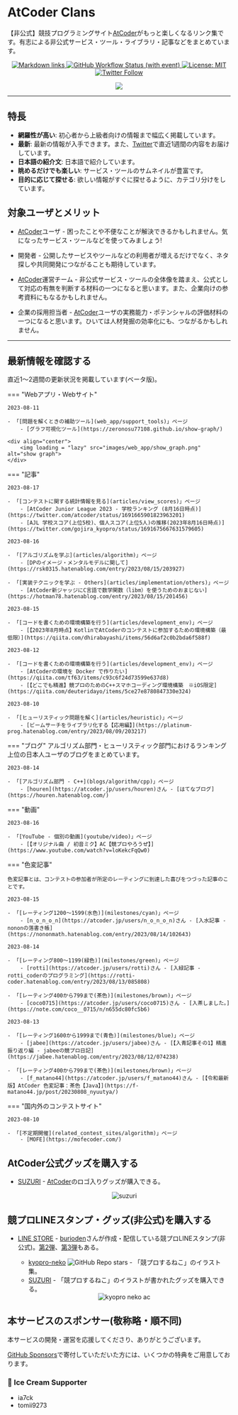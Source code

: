 # AtCoder Clans

【非公式】競技プログラミングサイト[AtCoder](https://atcoder.jp/)がもっと楽しくなるリンク集です。有志による非公式サービス・ツール・ライブラリ・記事などをまとめています。

<p align="center">
    <a href="https://github.com/KATO-Hiro/AtCoderClans/actions/workflows/link_checker.yml" target="_blank">
        <img src="https://img.shields.io/github/actions/workflow/status/KATO-Hiro/AtCoderClans/link_checker.yml?branch=master&label=Links&style=plastic" alt="Markdown links">
    </a>
    <a href="https://github.com/KATO-Hiro/AtCoderClans/actions/workflows/deploy.yml" target="_blank">
        <img src="https://img.shields.io/github/actions/workflow/status/KATO-Hiro/AtCoderClans/deploy.yml?branch=master&event=push&label=Deployment&style=plastic" alt="GitHub Workflow Status (with event)">
    </a>
    <a href="https://github.com/KATO-Hiro/AtCoderClans/blob/master/LICENSE">
        <img src="https://img.shields.io/badge/license-MIT-brightgreen.svg?style=plastic" alt="License: MIT" />
    </a>
    <a href="https://twitter.com/atcoderclans">
        <img src="https://img.shields.io/twitter/follow/AtCoderClans?style=social" alt="Twitter Follow" />
    </a>
</p>
<p align="center">
  <a href="https://github.com/sponsors/KATO-Hiro">
    <img src="https://img.shields.io/static/v1?label=Sponsor&message=%E2%9D%A4&logo=GitHub&color=ff69b4"/>
  </a>
</p>

---

## 特長

* **網羅性が高い**: 初心者から上級者向けの情報まで幅広く掲載しています。
* **最新**: 最新の情報が入手できます。また、[Twitter](https://twitter.com/atcoderclans)で直近1週間の内容をお届けしています。
* **日本語の紹介文**: 日本語で紹介しています。
* **眺めるだけでも楽しい**: サービス・ツールのサムネイルが豊富です。
* **目的に応じて探せる**: 欲しい情報がすぐに探せるように、カテゴリ分けをしています。

## 対象ユーザとメリット

- [AtCoder](https://atcoder.jp/)ユーザ - 困ったことや不便なことが解決できるかもしれません。気になったサービス・ツールなどを使ってみましょう!

- 開発者 - 公開したサービスやツールなどの利用者が増えるだけでなく、ネタ探しや共同開発につながることも期待しています。

- [AtCoder](https://atcoder.jp/)運営チーム - 非公式サービス・ツールの全体像を踏まえ、公式として対応の有無を判断する材料の一つになると思います。また、企業向けの参考資料にもなるかもしれません。

- 企業の採用担当者 - [AtCoder](https://atcoder.jp/)ユーザの実務能力・ポテンシャルの評価材料の一つになると思います。ひいては人材発掘の効率化にも、つながるかもしれません。

---

## 最新情報を確認する

直近1〜2週間の更新状況を掲載しています(ベータ版)。

=== "Webアプリ・Webサイト"

    2023-08-11

    - 「[問題を解くときの補助ツール](web_app/support_tools)」ページ
        - [グラフ可視化ツール](https://zeronosu77108.github.io/show-graph/)

    <div align="center">
        <img loading = "lazy" src="images/web_app/show_graph.png" alt="show graph">
    </div>

=== "記事"

    2023-08-17

    - 「[コンテストに関する統計情報を見る](articles/view_scores)」ページ
        - [AtCoder Junior League 2023 - 学校ランキング (8月16日時点)](https://twitter.com/atcoder/status/1691665901823963201)
        - [AJL 学校スコア(上位5校)、個人スコア(上位5人)の推移(2023年8月16日時点)](https://twitter.com/gojira_kyopro/status/1691675667631579605)

    2023-08-16

    - 「[アルゴリズムを学ぶ](articles/algorithm)」ページ
        - [DPのイメージ・メンタルモデルに関して](https://rsk0315.hatenablog.com/entry/2023/08/15/203927)

    - 「[実装テクニックを学ぶ - Others](articles/implementation/others)」ページ
        - [AtCoder新ジャッジにC言語で数学関数（libm）を使うためのおまじない](https://hotman78.hatenablog.com/entry/2023/08/15/201456)

    2023-08-15

    - 「[コードを書くための環境構築を行う](articles/development_env)」ページ
        - [【2023年8月時点】KotlinでAtCoderのコンテストに参加するための環境構築（最低限）](https://qiita.com/dhirabayashi/items/56d6af2c0b2bda6f588f)

    2023-08-12

    - 「[コードを書くための環境構築を行う](articles/development_env)」ページ
        - [AtCoderの環境を Docker で作りたい](https://qiita.com/tf63/items/c93c6f24d73599e637d8)
        - [【どこでも精進】競プロのためのC++スマホコーディング環境構築　※iOS限定](https://qiita.com/deuteridayo/items/5ce27e8780847330e324)

    2023-08-10

    - 「[ヒューリスティック問題を解く](articles/heuristic)」ページ
        - [ビームサーチをライブラリ化する【応用編】](https://platinum-prog.hatenablog.com/entry/2023/08/09/203217)

=== "ブログ"
    アルゴリズム部門・ヒューリスティック部門におけるランキング上位の日本人ユーザのブログをまとめています。

    2023-08-14

    - 「[アルゴリズム部門 - C++](blogs/algorithm/cpp)」ページ
        - [houren](https://atcoder.jp/users/houren)さん - [はてなブログ](https://houren.hatenablog.com/)

=== "動画"

    2023-08-16

    - 「[YouTube - 個別の動画](youtube/video)」ページ
        - [【オリジナル曲 / 初音ミク】AC【競プロやろうぜ】](https://www.youtube.com/watch?v=loKekcFqQw0)

=== "色変記事"

    色変記事とは、コンテストの参加者が所定のレーティングに到達した喜びをつづった記事のことです。

    2023-08-15

    - 「[レーティング1200〜1599(水色)](milestones/cyan)」ページ
        - [n_o_n_o_n](https://atcoder.jp/users/n_o_n_o_n)さん - [入水記事 - nononの落書き帳](https://nononmath.hatenablog.com/entry/2023/08/14/102643)

    2023-08-14

    - 「[レーティング800〜1199(緑色)](milestones/green)」ページ
        - [rotti](https://atcoder.jp/users/rotti)さん - [入緑記事 - rotti_coderのプログラミング](https://rotti-coder.hatenablog.com/entry/2023/08/13/085808)

    - 「[レーティング400から799まで(茶色)](milestones/brown)」ページ
        - [coco0715](https://atcoder.jp/users/coco0715)さん - [入茶しました。](https://note.com/coco__0715/n/n655dc80fc5b6)

    2023-08-13

    - 「[レーティング1600から1999まで(青色)](milestones/blue)」ページ
        - [jabee](https://atcoder.jp/users/jabee)さん - [【入青記事その1】精進振り返り編 - jabeeの競プロ日記](https://jabee.hatenablog.com/entry/2023/08/12/074238)

    - 「[レーティング400から799まで(茶色)](milestones/brown)」ページ
        - [f_matano44](https://atcoder.jp/users/f_matano44)さん - [【令和最新版】AtCoder 色変記事：茶色【Java】](https://f-matano44.jp/post/20230808_nyuutya/)

=== "国内外のコンテストサイト"

    2023-08-10

    - 「[不定期開催](related_contest_sites/algorithm)」ページ
        - [MOFE](https://mofecoder.com/)

## AtCoder公式グッズを購入する

- [SUZURI](https://suzuri.jp/AtCoder) - [AtCoder](https://atcoder.jp/)のロゴ入りグッズが購入できる。

    <div align="center">
        <img loading = "lazy" src="images/web_app/suzuri.png" alt="suzuri">
    </div>

## 競プロLINEスタンプ・グッズ(非公式)を購入する

- [LINE STORE](https://store.line.me/stickershop/product/22113834/en) - [burioden](https://atcoder.jp/users/burioden)さんが作成・配信している競プロLINEスタンプ(非公式)。[第2弾](https://store.line.me/stickershop/product/22810021/en)、[第3弾](https://store.line.me/stickershop/product/22851268/en)もある。
    - [kyopro-neko](https://github.com/burioden/kyopro-neko) ![GitHub Repo stars](https://img.shields.io/github/stars/burioden/kyopro-neko?style=plastic) - 「競プロするねこ」のイラスト集。
    - [SUZURI](https://suzuri.jp/burioden) - 「競プロするねこ」のイラストが書かれたグッズを購入できる。

    <div align="center">
        <img loading = "lazy" src="images/unofficial_goods/kyopro_neko_ac.jpg" alt="kyopro neko ac" />
    </div>

## 本サービスのスポンサー(敬称略・順不同)

本サービスの開発・運営を応援してくださり、ありがとうございます。

[GitHub Sponsors](https://github.com/sponsors/KATO-Hiro)で寄付していただいた方には、いくつかの特典をご用意しております。

### 🍨 Ice Cream Supporter

- ia7ck
- tomii9273
